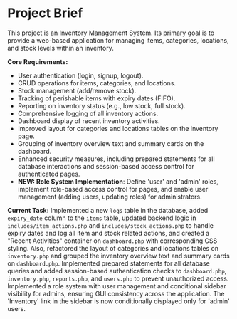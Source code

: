 # Project Brief

This project is an Inventory Management System. Its primary goal is to provide a web-based application for managing items, categories, locations, and stock levels within an inventory.

**Core Requirements:**
- User authentication (login, signup, logout).
- CRUD operations for items, categories, and locations.
- Stock management (add/remove stock).
- Tracking of perishable items with expiry dates (FIFO).
- Reporting on inventory status (e.g., low stock, full stock).
- Comprehensive logging of all inventory actions.
- Dashboard display of recent inventory activities.
- Improved layout for categories and locations tables on the inventory page.
- Grouping of inventory overview text and summary cards on the dashboard.
- Enhanced security measures, including prepared statements for all database interactions and session-based access control for authenticated pages.
- **NEW: Role System Implementation**: Define 'user' and 'admin' roles, implement role-based access control for pages, and enable user management (adding users, updating roles) for administrators.

**Current Task:**
Implemented a new `logs` table in the database, added `expiry_date` column to the `items` table, updated backend logic in `includes/item_actions.php` and `includes/stock_actions.php` to handle expiry dates and log all item and stock related actions, and created a "Recent Activities" container on `dashboard.php` with corresponding CSS styling. Also, refactored the layout of categories and locations tables on `inventory.php` and grouped the inventory overview text and summary cards on `dashboard.php`. Implemented prepared statements for all database queries and added session-based authentication checks to `dashboard.php`, `inventory.php`, `reports.php`, and `users.php` to prevent unauthorized access. Implemented a role system with user management and conditional sidebar visibility for admins, ensuring GUI consistency across the application. The 'Inventory' link in the sidebar is now conditionally displayed only for 'admin' users.
